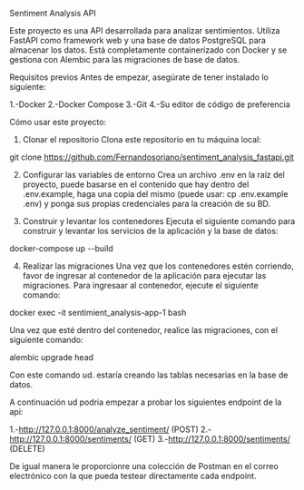 Sentiment Analysis API

Este proyecto es una API desarrollada para analizar sentimientos. Utiliza FastAPI como framework web y una base de datos PostgreSQL para almacenar los datos.
Está completamente containerizado con Docker y se gestiona con Alembic para las migraciones de base de datos.

Requisitos previos
Antes de empezar, asegúrate de tener instalado lo siguiente:

1.-Docker
2.-Docker Compose
3.-Git
4.-Su editor de código de preferencia

Cómo usar este proyecto:

1. Clonar el repositorio
Clona este repositorio en tu máquina local:

git clone https://github.com/Fernandosoriano/sentiment_analysis_fastapi.git

2. Configurar las variables de entorno
Crea un archivo .env en la raíz del proyecto, puede basarse en el contenido que hay dentro del
.env.example, haga una copia del mismo (puede usar: cp .env.example .env) y ponga sus propias
credenciales para la creación de su BD.


3. Construir y levantar los contenedores
Ejecuta el siguiente comando para construir y levantar los servicios de la aplicación y la base de datos:

docker-compose up --build

4. Realizar las migraciones
Una vez que los contenedores estén corriendo, favor de ingresar al contenedor de la aplicación para
ejecutar las migraciones. Para ingresaar al contenedor, ejecute el siguiente comando:

docker exec -it sentimient_analysis-app-1 bash

Una vez que esté dentro del contenedor, realice las migraciones, con el siguiente comando:

alembic upgrade head

Con este comando ud. estaría creando las tablas necesarias en la base de datos.

A continuación ud podria empezar a probar los siguientes endpoint de la api:

1.-http://127.0.0.1:8000/analyze_sentiment/ (POST)
2.-http://127.0.0.1:8000/sentiments/   (GET)
3.-http://127.0.0.1:8000/sentiments/ (DELETE)

De igual manera le proporcionre una colección de Postman en el correo electrónico con la que pueda testear directamente cada
endpoint.





















